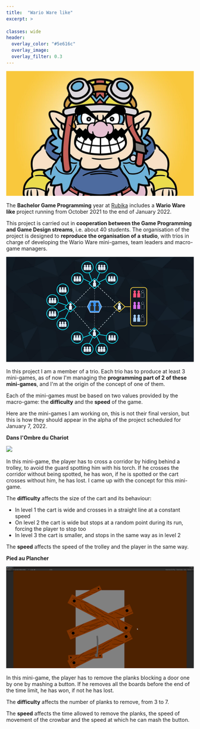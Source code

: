 ```yaml
---
title:  "Wario Ware like"
excerpt: >
  
classes: wide
header:
  overlay_color: "#5e616c"
  overlay_image: 
  overlay_filter: 0.3
---
```


![](../assets/images/wario-ware.png)

The **Bachelor Game Programming** year at [Rubika](https://rubika-edu.com/) includes a **Wario Ware like** project running from October 2021 to the end of January 2022.

This project is carried out in **cooperation between the Game Programming and Game Design streams**, i.e. about 40 students. The organisation of the project is designed to **reproduce the organisation of a studio**, with trios in charge of developing the Wario Ware mini-games, team leaders and macro-game managers.

![](../assets/images/orga-wario.png)

In this project I am a member of a trio. Each trio has to produce at least 3 mini-games, as of now I'm managing the **programming part of 2 of these mini-games**, and I'm at the origin of the concept of one of them.

Each of the mini-games must be based on two values provided by the macro-game: the **difficulty** and the **speed** of the game.

Here are the mini-games I am working on, this is not their final version, but this is how they should appear in the alpha of the project scheduled for January 7, 2022.

**Dans l'Ombre du Chariot**

![](../assets/images/DOC.gif)

In this mini-game, the player has to cross a corridor by hiding behind a trolley, to avoid the guard spotting him with his torch. If he crosses the corridor without being spotted, he has won, if he is spotted or the cart crosses without him, he has lost. I came up with the concept for this mini-game.

The **difficulty** affects the size of the cart and its behaviour:
- In level 1 the cart is wide and crosses in a straight line at a constant speed
- On level 2 the cart is wide but stops at a random point during its run, forcing the player to stop too
- In level 3 the cart is smaller, and stops in the same way as in level 2

The **speed** affects the speed of the trolley and the player in the same way.

**Pied au Plancher**

![](../assets/images/PAP.gif)

In this mini-game, the player has to remove the planks blocking a door one by one by mashing a button. If he removes all the boards before the end of the time limit, he has won, if not he has lost.

The **difficulty** affects the number of planks to remove, from 3 to 7.

The **speed** affects the time allowed to remove the planks, the speed of movement of the crowbar and the speed at which he can mash the button.